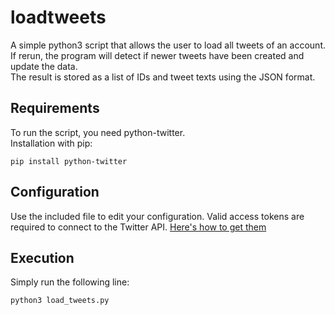# loadtweets
A simple python3 script that allows the user to load all tweets of an account.  
If rerun, the program will detect if newer tweets have been created and update the data.  
The result is stored as a list of IDs and tweet texts using the JSON format.

## Requirements
To run the script, you need python-twitter.  
Installation with pip:
````
pip install python-twitter
````

## Configuration
Use the included file to edit your configuration.
Valid access tokens are required to connect to the Twitter API.
[Here's how to get them](https://python-twitter.readthedocs.io/en/latest/getting_started.html)

## Execution
Simply run the following line:
```
python3 load_tweets.py
```
